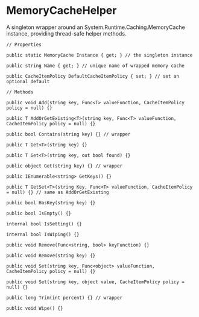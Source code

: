 # MemoryCacheHelper

A singleton wrapper around an System.Runtime.Caching.MemoryCache instance, providing thread-safe helper methods.

	// Properties

	public static MemoryCache Instance { get; } // the singleton instance

	public string Name { get; } // unique name of wrapped memory cache

	public CacheItemPolicy DefaultCacheItemPolicy { set; } // set an optional default

	// Methods

	public void Add(string key, Func<T> valueFunction, CacheItemPolicy policy = null) {}

	public T AddOrGetExisting<T>(string key, Func<T> valueFunction, CacheItemPolicy policy = null) {}

	public bool Contains(string key) {} // wrapper

	public T Get<T>(string key) {}

	public T Get<T>(string key, out bool found) {}

	public object Get(string key) {} // wrapper

	public IEnumerable<string> GetKeys() {}

	public T GetSet<T>(string Key, Func<T> valueFunction, CacheItemPolicy = null) {} // same as AddOrGetExisting

	public bool HasKey(string key) {}

	public bool IsEmpty() {}

	internal bool IsSetting() {}

	internal bool IsWiping() {}

	public void Remove(Func<string, bool> keyFunction) {}

	public void Remove(string key) {}

	public void Set(string key, Func<object> valueFunction, CacheItemPolicy policy = null) {}

	public void Set(string key, object value, CacheItemPolicy policy = null) {}

	public long Trim(int percent) {} // wrapper

	public void Wipe() {}
